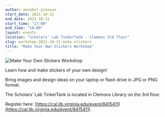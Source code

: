 ```yaml
---
author: annabel-gleason
start_date: 2021-10-21
end_date: 2021-10-21
start_time: "17:00"
end_time: "18:00"
layout: events
location: "Scholars' Lab TinkerTank - Clemons 3rd floor"
slug: workshop-2021-10-21-make-stickers
title: "Make Your Own Stickers Workshop"
---
```


![Make Your Own Stickers Workshop](/assets/post-media/workshops/sticker-workshop.png)

Learn how and make stickers of your own design!

Bring images and design ideas on your laptop or flash drive in JPG or PNG format.

The Scholars' Lab TinkerTank is located in Clemons Library on the 3rd floor.

Register here: [https://cal.lib.virginia.edu/event/8415411](https://cal.lib.virginia.edu/event/8415411)
